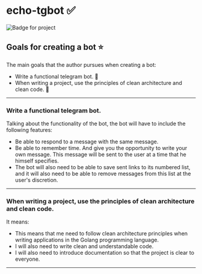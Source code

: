 # echo-tgbot :white_check_mark:

![Badge for project ](https://github.com/user-attachments/assets/9ff9c410-e129-4652-b0b9-7f2a204f916c)


## Goals for creating a bot :star:

The main goals that the author pursues when creating a bot:
+ Write a functional telegram bot. :stars:
+ When writing a project, use the principles of clean architecture and clean 
code. :rocket:

---

### Write a functional telegram bot.

Talking about the functionality of the bot, the bot 
will have to include the following features:
+ Be able to respond to a message with the same message.
+ Be able to remember time. And give you the opportunity to
write your own message. This message will be sent to the 
user at a time that he himself specifies.
+ The bot will also need to be able to save sent links to 
its numbered list, and it will also need to be able to 
remove messages from this list at the user's discretion.

---

### When writing a project, use the principles of clean architecture and clean code.

It means:
+ This means that me need to follow clean architecture principles when writing applications in the Golang programming language.
+ I will also need to write clean and understandable code.
+ I will also need to introduce documentation so that the project is clear to everyone.

---
